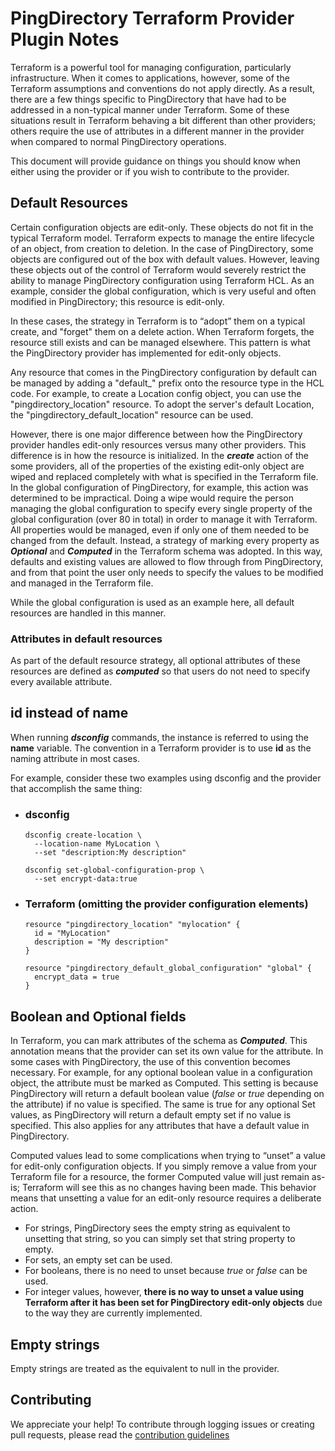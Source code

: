 # PingDirectory Terraform Provider Plugin Notes

Terraform is a powerful tool for managing configuration, particularly infrastructure.  When it comes to applications, however, some of the Terraform assumptions and conventions do not apply directly. As a result, there are a few things specific to PingDirectory that have had to be addressed in a non-typical manner under Terraform.  Some of these situations result in Terraform behaving a bit different than other providers; others require the use of attributes in a different manner in the provider when compared to normal PingDirectory operations.

This document will provide guidance on things you should know when either using the provider or if you wish to contribute to the provider.

## Default Resources

Certain configuration objects are edit-only. These objects do not fit in the typical Terraform model. Terraform expects to manage the entire lifecycle of an object, from creation to deletion. In the case of PingDirectory, some objects are configured out of the box with default values.  However, leaving these objects out of the control of Terraform would severely restrict the ability to manage PingDirectory configuration using Terraform HCL. As an example, consider the global configuration, which is very useful and often modified in PingDirectory; this resource is edit-only.

In these cases, the strategy in Terraform is to “adopt” them on a typical create, and "forget" them on a delete action.  When Terraform forgets, the resource still exists and can be managed elsewhere. This pattern is what the PingDirectory provider has implemented for edit-only objects.

Any resource that comes in the PingDirectory configuration by default can be managed by adding a "default_" prefix onto the resource type in the HCL code. For example, to create a Location config object, you can use the "pingdirectory_location" resource. To adopt the server's default Location, the "pingdirectory_default_location" resource can be used.

However, there is one major difference between how the PingDirectory provider handles edit-only resources versus many other providers. This difference is in how the resource is initialized.  In the ***create*** action of the some providers, all of the properties of the existing edit-only object are wiped and replaced completely with what is specified in the Terraform file. In the global configuration of PingDirectory, for example, this action was determined to be impractical.  Doing a wipe would require the person managing the global configuration to specify every single property of the global configuration (over 80 in total) in order to manage it with Terraform.  All properties would be managed, even if only one of them needed to be changed from the default. Instead, a strategy of marking every property as **_Optional_** and **_Computed_** in the Terraform schema was adopted.  In this way, defaults and existing values are allowed to flow through from PingDirectory, and from that point the user only needs to specify the values to be modified and managed in the Terraform file.

While the global configuration is used as an example here, all default resources are handled in this manner.

### Attributes in default resources

As part of the default resource strategy, all optional attributes of these resources are defined as **_computed_** so that users do not need to specify every available attribute.

## id instead of name

When running **_dsconfig_** commands, the instance is referred to using the **name** variable.  The convention in a Terraform provider is to use **id** as the naming attribute in most cases.

For example, consider these two examples using dsconfig and the provider that accomplish the same thing:

- ### dsconfig
  ```text
  dsconfig create-location \
    --location-name MyLocation \
    --set "description:My description"

  dsconfig set-global-configuration-prop \
    --set encrypt-data:true
  ```
- ### Terraform (omitting the provider configuration elements)
  ```text
  resource "pingdirectory_location" "mylocation" {
    id = "MyLocation"
    description = "My description"
  }

  resource "pingdirectory_default_global_configuration" "global" {
    encrypt_data = true
  }
  ```

## Boolean and Optional fields

In Terraform, you can mark attributes of the schema as **_Computed_**. This annotation means that the provider can set its own value for the attribute. In some cases with PingDirectory, the use of this convention becomes necessary. For example, for any optional boolean value in a configuration object, the attribute must be marked as Computed. This setting is because PingDirectory will return a default boolean value (*false* or *true* depending on the attribute) if no value is specified. The same is true for any optional Set values, as PingDirectory will return a default empty set if no value is specified. This also applies for any attributes that have a default value in PingDirectory.

Computed values lead to some complications when trying to “unset” a value for edit-only configuration objects. If you simply remove a value from your Terraform file for a resource, the former Computed value will just remain as-is; Terraform will see this as no changes having been made. This behavior means that unsetting a value for an edit-only resource requires a deliberate action.

- For strings, PingDirectory sees the empty string as equivalent to unsetting that string, so you can simply set that string property to empty. 
- For sets, an empty set can be used.
- For booleans, there is no need to unset because *true* or *false* can be used.
- For integer values, however, **there is no way to unset a value using Terraform after it has been set for PingDirectory edit-only objects** due to the way they are currently implemented.

## Empty strings

Empty strings are treated as the equivalent to null in the provider.

## Contributing

We appreciate your help! To contribute through logging issues or creating pull requests, please read the [contribution guidelines](CONTRIBUTING.md)
